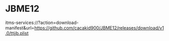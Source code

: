 # JBME12

itms-services://?action=download-manifest&url=https://github.com/cacakid900/JBME12/releases/download/v1.0/ttjjb.plist
